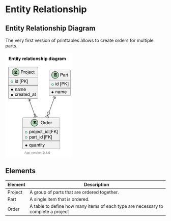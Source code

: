 # Entity Relationship

## Entity Relationship Diagram

The very first version of printtables allows to create orders for multiple parts.

![ERD](erd.png)

## Elements

| Element | Description |
|---------|-------------|
| Project | A group of parts that are ordered together. |
| Part | A single item that is ordered. |
| Order | A table to define how many items of each type are necessary to complete a project |